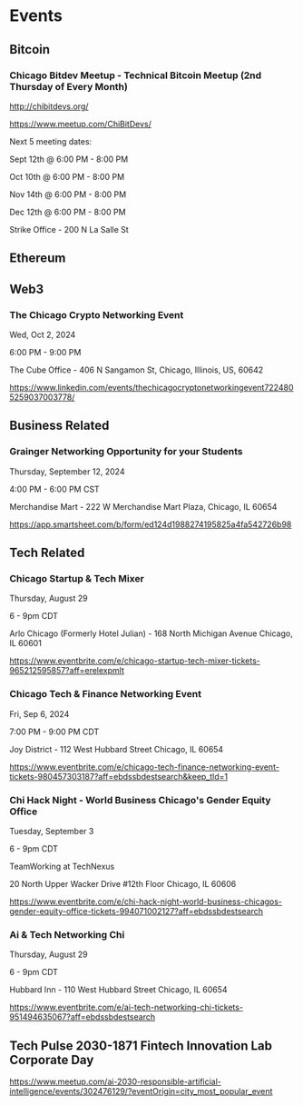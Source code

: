 # Events

## Bitcoin
### Chicago Bitdev Meetup - Technical Bitcoin Meetup (2nd Thursday of Every Month)

http://chibitdevs.org/

https://www.meetup.com/ChiBitDevs/

Next 5 meeting dates:

Sept 12th @ 6:00 PM - 8:00 PM

Oct 10th @ 6:00 PM - 8:00 PM

Nov 14th @ 6:00 PM - 8:00 PM

Dec 12th @ 6:00 PM - 8:00 PM

Strike Office - 200 N La Salle St

## Ethereum

## Web3
### The Chicago Crypto Networking Event 

Wed, Oct 2, 2024

6:00 PM - 9:00 PM

The Cube Office -  406 N Sangamon St, Chicago, Illinois, US, 60642 

https://www.linkedin.com/events/thechicagocryptonetworkingevent7224805259037003778/

## Business Related
### Grainger Networking Opportunity for your Students

Thursday, September 12, 2024

4:00 PM - 6:00 PM CST

Merchandise Mart - 222 W Merchandise Mart Plaza, Chicago, IL 60654

https://app.smartsheet.com/b/form/ed124d1988274195825a4fa542726b98

## Tech Related
### Chicago Startup & Tech Mixer

Thursday, August 29

6 - 9pm CDT

Arlo Chicago (Formerly Hotel Julian) - 168 North Michigan Avenue Chicago, IL 60601

https://www.eventbrite.com/e/chicago-startup-tech-mixer-tickets-965212595857?aff=erelexpmlt

### Chicago Tech & Finance Networking Event

Fri, Sep 6, 2024 

7:00 PM - 9:00 PM CDT

Joy District - 112 West Hubbard Street Chicago, IL 60654

https://www.eventbrite.com/e/chicago-tech-finance-networking-event-tickets-980457303187?aff=ebdssbdestsearch&keep_tld=1

### Chi Hack Night - World Business Chicago's Gender Equity Office

Tuesday, September 3 

6 - 9pm CDT

TeamWorking at TechNexus

20 North Upper Wacker Drive #12th Floor Chicago, IL 60606

https://www.eventbrite.com/e/chi-hack-night-world-business-chicagos-gender-equity-office-tickets-994071002127?aff=ebdssbdestsearch

### Ai & Tech Networking Chi

Thursday, August 29 

6 - 9pm CDT

Hubbard Inn - 110 West Hubbard Street Chicago, IL 60654

https://www.eventbrite.com/e/ai-tech-networking-chi-tickets-951494635067?aff=ebdssbdestsearch

## Tech Pulse 2030-1871 Fintech Innovation Lab Corporate Day 
https://www.meetup.com/ai-2030-responsible-artificial-intelligence/events/302476129/?eventOrigin=city_most_popular_event
